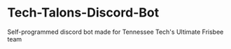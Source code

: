 # Tech-Talons-Discord-Bot
Self-programmed discord bot made for Tennessee Tech's Ultimate Frisbee team 
